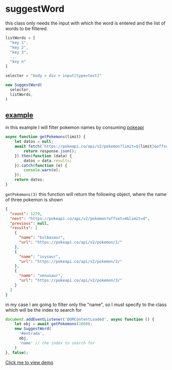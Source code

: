 # suggestWord
this class only needs the input with which the word is entered and the list of words to be filtered.
~~~ js
listWords = [
  "key 1",
  "key 2",
  "key 3",
  ...
  "key n"
]
~~~
~~~ js
selector = "body > div > input[type=text]"
~~~
~~~ js
new SuggestWord(
  selector,
  listWords,
)
~~~

## [example](https://suggest-word.vercel.app/)

in this example I will filter pokemon names by consuming [pokeapi](https://pokeapi.co/)

~~~ js
async function getPokemons(limit) {
    let datos = null;
    await fetch(`https://pokeapi.co/api/v2/pokemon?limit=${limit}&offset=0`).then(function (response) {
        return response.json();
    }).then(function (data) {
        datos = data.results;
    }).catch(function (e) {
        console.warn(e);
    });
    return datos;
}
~~~
`getPokemons(3)` this function will return the following object, where the name of three pokemon is shown 
~~~ JSON
{
  "count": 1279,
  "next": "https://pokeapi.co/api/v2/pokemon?offset=4&limit=4",
  "previous": null,
  "results": [
    {
      "name": "bulbasaur",
      "url": "https://pokeapi.co/api/v2/pokemon/1/"
    },
    {
      "name": "ivysaur",
      "url": "https://pokeapi.co/api/v2/pokemon/2/"
    },
    {
      "name": "venusaur",
      "url": "https://pokeapi.co/api/v2/pokemon/3/"
    }
  ]
}
~~~
in my case I am going to filter only the "name", so I must specify to the class which will be the index to search for
~~~ js
document.addEventListener('DOMContentLoaded', async function () {
    let obj = await getPokemons(1000);
    new SuggestWord(
      '#entrada', 
      obj, 
      'name' // the index to search for
    ) 
}, false); 
~~~
[Click me to view demo](https://suggest-word.vercel.app/)
